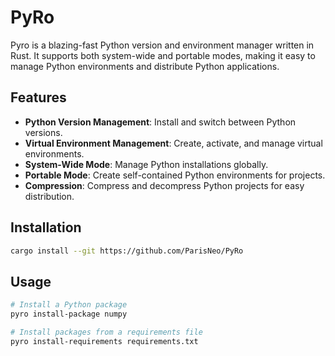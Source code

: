 # PyRo

Pyro is a blazing-fast Python version and environment manager written in Rust. It supports both system-wide and portable modes, making it easy to manage Python environments and distribute Python applications.

## Features
- **Python Version Management**: Install and switch between Python versions.
- **Virtual Environment Management**: Create, activate, and manage virtual environments.
- **System-Wide Mode**: Manage Python installations globally.
- **Portable Mode**: Create self-contained Python environments for projects.
- **Compression**: Compress and decompress Python projects for easy distribution.

## Installation
```bash
cargo install --git https://github.com/ParisNeo/PyRo
```
## Usage
```bash
# Install a Python package
pyro install-package numpy

# Install packages from a requirements file
pyro install-requirements requirements.txt
```